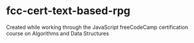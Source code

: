 # fcc-cert-text-based-rpg
Created while working through the JavaScript freeCodeCamp certification course on Algorithms and Data Structures
